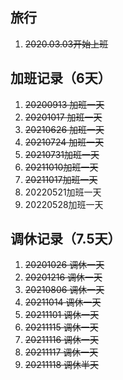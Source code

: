 ## 旅行
1. ~~2020.03.03开始上班~~

## 加班记录（6天）
1. ~~20200913 加班一天~~
2. ~~20201017 加班一天~~
3. ~~20210626 加班一天~~
4. ~~20210724 加班一天~~
5. ~~20210731加班一天~~
6. ~~20211010加班一天~~
7. ~~20211017加班一天~~
7. 20220521加班一天
7. 20220528加班一天

## 调休记录（7.5天）
1. ~~20201026 调休一天~~
2. ~~20201216 调休一天~~
3. ~~20210806 调休一天~~
4. ~~20211014 调休一天~~
5. ~~20211101 调休一天~~
6. ~~20211115 调休一天~~
7. ~~20211116 调休一天~~
8. ~~20211117 调休一天~~
9. ~~20211118 调休半天~~

